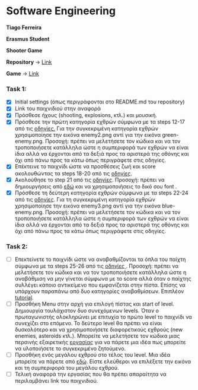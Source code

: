 <h1> Software Engineering</h1>

<b>
  <p>Tiago Ferreira</p>
  <p>Erasmus Student</p>
  <p>Shooter Game</p>
</b>

<p><b>Repository</b> -> <a href="https://github.com/tiagojlf">Link</a></p>
<p><b>Game</b> -> <a href="https://tiagojlf.github.io/Shooter/">Link</a></p>

<h3> Task 1: </h3>

- [X] Initial settings (όπως περιγράφονται στο README.md του repository)
- [X] Link του παιχνιδιού στην αναφορά
- [X] Πρόσθεσε ήχους (shooting, explosions, κτλ.) και μουσική.
- [X] Πρόσθεσε την πρώτη κατηγορία εχθρών σύμφωνα με τα steps 12-17 από τις <a href="http://codeperfectionist.com/articles/phaser-js-tutorial-building-a-polished-space-shooter-game-part-3/">οδηγίες.</a> Για την συγκεκριμένη κατηγορία εχθρών χρησιμοποίησε την εικόνα enemy2.png αντί για την εικόνα green-enemy.png. Προσοχή: πρέπει να μελετήσετε τον κώδικα και να τον τροποποιήσετε κατάλληλα ώστε η συμπεριφορά των εχθρών να είναι ίδια αλλά να έρχονται από τα δεξιά προς τα αριστερά της οθόνης και όχι από πάνω προς τα κάτω όπως περιγράφετε στις οδηγίες.
- [X] Επέκτεινε το παιχνίδι ώστε να προσθέσεις ζωή και score ακολουθώντας τα steps 18-20 από τις <a href="http://codeperfectionist.com/articles/phaser-js-tutorial-building-a-polished-space-shooter-game-part-4/">οδηγίες</a>.
- [X] Ακολούθησε το step 21 από τις <a href="http://codeperfectionist.com/articles/phaser-js-tutorial-building-a-polished-space-shooter-game-part-4/">οδηγίες</a>. Προσοχή: πρέπει να δημιουργήσεις από <a href="http://kvazars.com/littera/">εδώ</a> και να χρησιμοποιήσεις το δικό σου font .
- [X] Πρόσθεσε τη δεύτερη κατηγορία εχθρών σύμφωνα με τα steps 22-24 από τις <a href="http://codeperfectionist.com/articles/phaser-js-tutorial-building-a-polished-space-shooter-game-part-4/">οδηγίες</a>. Για τη συγκεκριμένη κατηγορία εχθρών χρησιμοποίησε την εικόνα enemy3.png αντί για την εικόνα blue-enemy.png. Προσοχή: πρέπει να μελετήσετε τον κώδικα και να τον τροποποιήσετε κατάλληλα ώστε η συμπεριφορά των εχθρών να είναι ίδια αλλά να έρχονται από τα δεξιά προς τα αριστερά της οθόνης και όχι από πάνω προς τα κάτω όπως περιγράφετε στις οδηγίες.
 
 <h3> Task 2: </h3>

- [ ] Επεκτείνετε το παιχνίδι ώστε να αναβαθμίζονται τα όπλα του παίχτη σύμφωνα με τα steps 25-26 από τις <a href="http://codeperfectionist.com/articles/phaser-js-tutorial-building-a-polished-space-shooter-game-part-4/">οδηγίες </a>. Προσοχή: πρέπει να μελετήσετε τον κώδικα και να τον τροποποιήσετε κατάλληλα ώστε η αναβάθμιση να μην γίνεται σύμφωνα με το score αλλά όταν ο παίχτης συλλέγει κάποιο αντικείμενο που εμφανίζεται στην πίστα. Επίσης να υπάρχουν παραπάνω από δυο κατηγορίες αναβαθμίσεων. Επιπλέον <a href="http://phaser.io/tutorials/coding-tips-007">tutorial</a>.
- [ ] Προσθήκη Μenu στην αρχή για επιλογή πίστας και start of level. Δημιουργία τουλάχιστον δυο συνεχόμενων levels. Όταν ο πρωταγωνιστής ολοκληρώνει με επιτυχία το πρώτο level το παιχνίδι να συνεχίζει στο επόμενο. Το δεύτερο level θα πρέπει να είναι δυσκολότερο και να χρησιμοποιήσετε διαφορετικούς εχθρούς (new enemies, asteroids κτλ.). Μπορείτε να μελετήσετε τον κώδικα μιας περσινής εξαιρετικής <a href="https://github.com/aMimikyu/Super-Mario">εργασίας</a> για να πάρετε μια ιδέα πως μπορείτε να υλοποιήσετε το συγκεκριμένο ζητούμενο.
- [ ] Προσθήκη ενός μεγάλου εχθρού στο τέλος του level. Μια ιδέα μπορείτε να πάρετε από <a href="http://codeperfectionist.com/articles/phaser-js-tutorial-building-a-polished-space-shooter-game-part-5/">εδώ</a>. Είστε ελεύθεροι να επιλέξετε την εικόνα και τη συμπεριφορά του μεγάλου εχθρού.
- [ ] Τελική αναφορά την εργασίας που θα πρέπει απαραίτητα να περιλαμβάνει link του παιχνιδιού.
